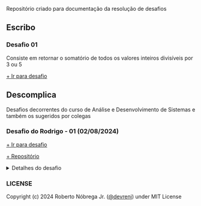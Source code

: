 Repositório criado para documentação da resolução de desafios

## Escribo

### Desafio 01

Consiste em retornar o somatório de todos os valores inteiros divisíveis por 3 ou 5

[+ Ir para desafio](Escribo/DESAFIO.md)
## Descomplica

Desafios decorrentes do curso de Análise e Desenvolvimento de Sistemas e também os sugeridos por colegas

### Desafio do Rodrigo - 01 (02/08/2024)

[+ Ir para desafio](Descomplica/DesafioRodrigo.html)

[+ Repositório](https://www.github.com/devrenj/desafios/)

<details>
<summary>Detalhes do desafio</summary>
Pessoal vou lançar um desafio nível iniciante aqui pra galera treinar (não vale consultar o chatgpt, somente a documentação oficial, valendo?
<br><br>
<ul>
<li>Crie uma caixa de texto onde o usuário coloca um comentário qualquer.</li>
<li>O cometário que tiver até 20 caracteres será exibido na tela</li>
<li>Se o cometário ultrapassar 20 caracteres, a tela deverá exibir a frase "O seu comentário ultrapassou o texto em (x) caracteres.</li>
<li>Onde x é o número de caracteres acima de 20.</li>
</ul>
</details>

### LICENSE
Copyright (c) 2024 Roberto Nóbrega Jr. ([@devrenj](https://www.github.com/devrenj)) under MIT License